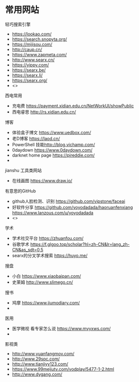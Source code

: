 # 常用网站
轻巧搜索引擎  
 * <https://lookao.com/><br>
 * <https://search.snopyta.org/><br>
* <https://mijisou.com/><br>
* <http://caup.cn/><br>
* <https://www.zapmeta.com/>
* <http://www.searx.cn/>
* <https://yippy.com/>
* <https://searx.be/>
* <https://searx.li/>
* <https://searx.org/>
* <>

西电常用
* 充电费 <https://payment.xidian.edu.cn/NetWorkUI/showPublic>
* 西电睿思 <http://rs.xidian.edu.cn/>

博客  
* 体验盒子博文 <https://www.uedbox.com/><br>
* 老D博客 <https://laod.cn/><br>
* PowerShell 技能<http://blog.vichamp.com/><br>
* 0daydown <https://www.0daydown.com/><br>
* darknet home page <https://pjreddie.com/>
*

jianshu
工具类网站
* 在线画图 <https://www.draw.io/>

有意思的GitHub
* github人脸检测、识别 <https://github.com/vipstone/faceai><br>
* 好软件分享 <https://github.com/yoyodadada/haoruanfenxiang><br>                                   <https://www.lanzous.com/u/yoyodadada>
* <>

学术
* 学术社交平台 <https://zhuanfou.com/><br>
* 谷歌学术 <https://f.glgoo.top/scholar?hl=zh-CN&lr=lang_zh-CN&as_sdt=0,5><br>
* searx的分叉学术搜索 <https://huyo.me/>


搜盘
* 小白 <https://www.xiaobaipan.com/>
* 史莱姆 <http://www.slimego.cn/>

搜书
* 鸠摩 <https://www.jiumodiary.com/>
*

医用
* 医学微视 看专家怎么说 <https://www.mvyxws.com/>
*

影视类
* <http://www.yuanfangmov.com/>
* <http://www.29spc.com/>
* <http://www.tianjiyy123.com/>
* <https://www.99meijutv.com/vodplay/5477-1-2.html>
* <http://www.dygang.com/>


